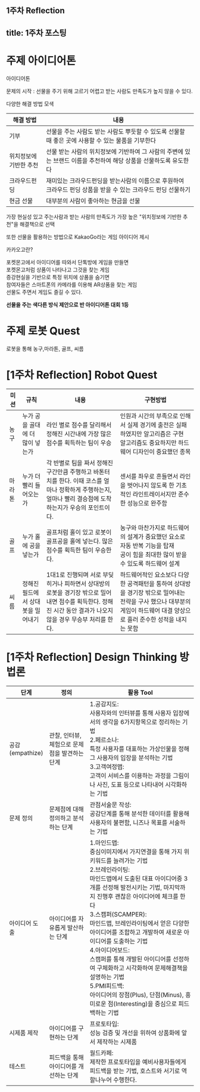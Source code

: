 1주차 Reflection
---
title: 1주차 포스팅
---

# 주제 아이디어톤

아이디어톤

문제의 시작 : 선물을 주기 위해 고르기 어렵고 받는 사람도 만족도가 높지 않을 수 있다.

다양한 해결 방법 모색
<table>
 <thread>
   <tr>
     <th>해결 방법</th>
     <th>내용</th>
  </tr>
</thread>
<tbody>
  <tr>
   <td>기부</td>
   <td>선물을 주는 사람도 받는 사람도 뿌듯할 수 있도록 선물할 때 좋은 곳에 사용할 수 있는 물품을 기부한다</td>
 </tr>
 <tr>
  <td>위치정보에 기반한 추천</td>
  <td>선물 받는 사람의 위치정보에 기반하여 그 사람의 주변에 있는 브랜드 이름을 추천하여 해당 상품을 선물하도록 유도한다</td>
 </tr>
 <tr>
  <td>크라우드펀딩</td>
  <td>재미있는 크라우드펀딩을 받는사람의 이름으로 후원하여 크라우드 펀딩 상품을 받을 수 있는 크라우드 펀딩 선물하기</td>
 </tr>
 <tr>
  <td>현금 선물</td>
  <td>대부분의 사람이 좋아하는 현금을 선물</td>
 </tr>
</tbody>
</table>

가장 현실성 있고 주는사람과 받는 사람의 만족도가 가장 높은 "위치정보에 기반한 추천"을 해결책으로 선택<br>

또한 선물을 활용하는 방법으로 KakaoGo라는 게임 아이디어 제시<br>

카카오고란?<br>

포켓몬고에서 아이디어를 따와서 단톡방에 게임을 만들면<br>
포켓몬고처럼 상품이 나타나고 그것을 찾는 게임<br>
증강현실을 기반으로 특정 위치에 상품을 숨기면 <br>
참여자들은 스마트폰의 카메라를 이용해 AR상품을 찾는 게임 <br>
선물도 주면서 게임도 즐길 수 있다.<br>

**선물을 주는 색다른 방식 제안으로 반 아이디어톤 대회 1등**


# 주제 로봇 Quest

로봇을 통해 농구,마라톤, 골프, 씨름

<h1 id="1주차-로봇퀘스트">[1주차 Reflection] Robot Quest</h1>

<table>
<thead>
  <tr>
    <th>미션</th>
    <th>규칙</th>
    <th>내용</th>
    <th>구현방법</th>
  </tr>
</thead>
<tbody>
  <tr>
    <td>농구</td>
    <td>누가 공을 골대에 더 많이 넣는가</td>
    <td>라인 별로 점수를 달리해서 정해진 시간내에 가장 많은 점수를 획득하는 팀이 우승 </td>
    <td>인원과 시간의 부족으로 인해서 실제 경기에 출전은 실패하였지만 알고리즘은 구현</br>
       알고리즘도 중요하지만 하드웨어 디자인이 중요했던 종목</td>
  </tr>
  <tr>
    <td>마라톤</td>
    <td>누가 더 빨리 들어오는가</td>
    <td>각 반별로 팀을 짜서 정해진 구간만큼 주행하고 바톤터치를 한다. 이때 코스를 얼마나 정확하게 주행하는지, 얼마나 빨리 결승점에 도착하는지가 우승의 포인트이다.</td>
    <td>센서를 좌우로 흔들면서 라인을 벗어나지 않도록 한 기초적인 라인트레이서지만 준수한 성능으로 완주함 </br>
  </tr>
  <tr>
    <td>골프</td>
    <td>누가 홀에 공을 넣는가 </td>
    <td>골프처럼 홀이 있고 로봇이 골프공을 홀에 넣는다. 많은 점수를 획득한 팀이 우승한다.</td>
    <td>농구와 마찬가지로 하드웨어의 설계가 중요했던 요소로 자동 반복 기능을 탑재</br>
         공이 힘을 최대한 많이 받을 수 있도록 하드웨어 설계</td>
  </tr>
  <tr>
    <td>씨름</td>
    <td>정해진 필드에서 상대 봇을 밀어내기</td>
    <td>1대1로 진행되며 서로 부딪히거나 피하면서 상대방의 로봇을 경기장 밖으로 밀어내면 점수를 획득한다. 정해진 시간 동안 결과가 나오지 않을 경우 무승부 처리를 한다.</td>
    <td>하드웨어적인 요소보다 다양한 공격패턴을 통하여 상대방을 경기장 밖으로 밀어내는 전략을 구사 했으나 대부분의 게임이 하드웨어 대결 양상으로 흘러 준수한 성적을 내지는 못함</td>
  </tr>
</tbody>
</table>
<h1 id="1주차-reflection-design-thinking-방법론">[1주차 Reflection] Design Thinking 방법론</h1>

<table>
<thead>
 <tr>
   <th>단계</th>
   <th>정의</th>
   <th>활용 Tool</th>
 </tr>
</thead>
<tbody>
 <tr>
   <td>공감<br />(empathize)</td>
   <td>관찰, 인터뷰, 체험으로 문제점을 발견하는 단계</td>
   <td>1.공감지도:<br />사용자와의 인터뷰를 통해 사용자 입장에서의 생각을 6가지항목으로 정리하는 기법<br />2.페르소나:<br />특정 사용자를 대표하는 가상인물을 정해 그 사용자의 입장을 분석하는 기법<br />3.고객여정맵:<br />고객이 서비스를 이용하는 과정을 그림이나 사진, 도표 등으로 나타내어 시각화하는 기법</td>
 </tr>
 <tr>
   <td>문제 정의</td>
   <td>문제점에 대해 정의하고 분석하는 단계</td>
   <td>관점서술문 작성:<br />공감단계를 통해 분석한 데이터를 활용해 사용자의 불편함, 니즈나 목표를 서술하는 기법</td>
 </tr>
 <tr>
   <td>아이디어 도출</td>
   <td>아이디어를 자유롭게 발산하는 단계</td>
   <td>1.마인드맵:<br />중심이미지에서 가지연결을 통해 가지 위 키워드를 늘려가는 기법<br />2.브레인라이팅:<br />마인드맵에서 도출된 대표 아이디어중 3개를 선정해 발전시키는 기법, 마지막까지 진행후 괜찮은 아이디어에 체크를 한다<br />3.스캠퍼(SCAMPER):<br />마인드맵, 브레인라이팅에서 얻은 다양한 아이디어를 조합하고 개발하여 새로운 아이디어를 도출하는 기법<br />4.아이디어보드:<br />스캠퍼를 통해 개발된 아이디어를 선정하여 구체화하고 시각화하여 문제해결책을 설명하는 기법<br />5.PMI피드백:<br />아이디어의 장점(Plus), 단점(Minus), 흥미로운 점(Interesting)을 중심으로 피드백하는 기법</td>
 </tr>
 <tr>
   <td>시제품 제작</td>
   <td>아이디어를 구현하는 단계</td>
   <td>프로토타입:<br />성능 검증 및 개선을 위하여 상품화에 앞서 제작하는 시제품</td>
 </tr>
 <tr>
   <td>테스트</td>
   <td>피드백을 통해 아이디어를 개선하는 단계</td>
   <td>월드카페:<br />제작한 프로토타입을 예비사용자들에게 피드백을 받는 기법, 호스트와 서기로 역할나누어 수행한다.</td>
 </tr>
</tbody>
</table>
